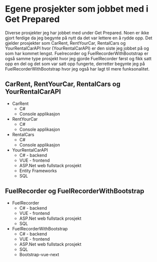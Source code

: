 # Egene prosjekter som jobbet med i Get Prepared
  Diverse prosjekter jeg har jobbet med under Get Prepared.
  Noen er ikke gjort ferdige da jeg begynte på nytt da det var lettere en å rydde opp.
  Det gjelder prosjekter som CarRent, RentYourCar, RentalCars og YourRentalCarAPI hvor (YourRentalCarAPI) er den siste jeg jobbet på og som har kommet lengst. 
  Fuelrecorder og FuelRecorderWithBootstrap er også samme type prosjekt hvor jeg gjorde FuelRecorder først og fikk satt opp en del og det som var satt opp fungerte,
  derretter begynte jeg på FuelRecorderWithBootstrap hvor jeg også har lagt til mere funksonalitet.

## CarRent, RentYourCar, RentalCars og YourRentalCarAPI
  - CarRent
    - C#
    - Console applikasjon
  - RentYourCar
    - C#
    - Console applikasjon
  - RentalCars
    - C#
    - Console applikasjon
  - YourRentalCarAPI
    - C# - backend
    - VUE - frontend
    - ASP.Net web fullstack prosjekt
    - Entity Frameworks
    - SQL 

## FuelRecorder og FuelRecorderWithBootstrap
  - FuelRecorder
    - C# - backend
    - VUE - frontend
    - ASP.Net web fullstack prosjekt
    - SQL
  - FuelRecorderWithBootstrap
    - C# - backend
    - VUE - frontend
    - ASP.Net web fullstack prosjekt
    - SQL
    - Bootstrap-vue-next
 
